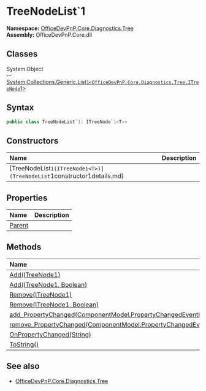 # TreeNodeList`1
  

**Namespace:** [OfficeDevPnP.Core.Diagnostics.Tree](OfficeDevPnP.Core.Diagnostics.Tree.md)  
**Assembly:** OfficeDevPnP.Core.dll  
## Classes
System.Object  
-- [System.Collections.Generic.List`1<OfficeDevPnP.Core.Diagnostics.Tree.ITreeNode`1<T>>](System.Collections.Generic.List`1<OfficeDevPnP.Core.Diagnostics.Tree.ITreeNode`1<T>>.md)
## Syntax
```C#
public class TreeNodeList`1: ITreeNode`1<T>>
```
## Constructors
|**Name**|**Description**|
|:-----|:-----|
| [TreeNodeList`1(ITreeNode1<T>)](TreeNodeList`1constructor1details.md) | 
## Properties
|**Name**|**Description**|
|:-----|:-----|
| [Parent](TreeNodeList`1.Parent.md) | 
## Methods
|**Name**|**Description**|
|:-----|:-----|
| [Add(ITreeNode1<T>)](TreeNodeList`1AddITreeNode1<T>.md) | 
| [Add(ITreeNode1<T>, Boolean)](TreeNodeList`1AddITreeNode1<T>Boolean.md) | 
| [Remove(ITreeNode1<T>)](TreeNodeList`1RemoveITreeNode1<T>.md) | 
| [Remove(ITreeNode1<T>, Boolean)](TreeNodeList`1RemoveITreeNode1<T>Boolean.md) | 
| [add_PropertyChanged(ComponentModel.PropertyChangedEventHandler)](TreeNodeList`1add_PropertyChangedComponentModel.PropertyChangedEventHandler.md) | 
| [remove_PropertyChanged(ComponentModel.PropertyChangedEventHandler)](TreeNodeList`1remove_PropertyChangedComponentModel.PropertyChangedEventHandler.md) | 
| [OnPropertyChanged(String)](TreeNodeList`1OnPropertyChangedString.md) | 
| [ToString()](TreeNodeList`1ToString.md) | 
## See also
- [OfficeDevPnP.Core.Diagnostics.Tree](OfficeDevPnP.Core.Diagnostics.Tree.md)
